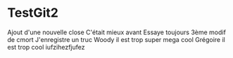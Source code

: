 # TestGit2
Ajout d'une nouvelle close
C'était mieux avant
Essaye toujours
3ème modif de cmort
J'enregistre
un truc
Woody il est trop super mega cool
Grégoire il est trop cool
iufzihezfjufez